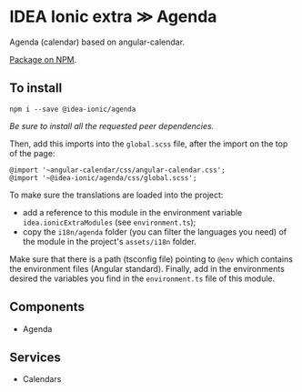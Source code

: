 # IDEA Ionic extra ≫ Agenda

Agenda (calendar) based on angular-calendar.

[Package on NPM](https://www.npmjs.com/package/@idea-ionic/agenda).

## To install

```
npm i --save @idea-ionic/agenda
```

_Be sure to install all the requested peer dependencies._

Then, add this imports into the `global.scss` file, after the import on the top of the page:

```
@import '~angular-calendar/css/angular-calendar.css';
@import '~@idea-ionic/agenda/css/global.scss';
```

To make sure the translations are loaded into the project:

- add a reference to this module in the environment variable `idea.ionicExtraModules` (see `environment.ts`);
- copy the `i18n/agenda` folder (you can filter the languages you need) of the module in the project's `assets/i18n` folder.

Make sure that there is a path (tsconfig file) pointing to `@env` which contains the environment files (Angular standard).
Finally, add in the environments desired the variables you find in the `environment.ts` file of this module.

## Components

- Agenda

## Services

- Calendars
